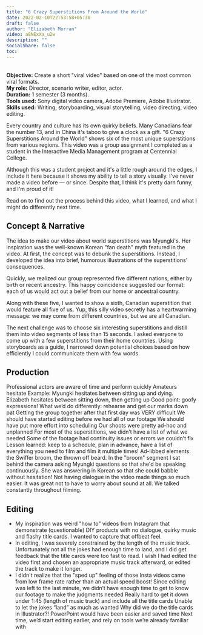```yaml
---
title: "6 Crazy Superstitions From Around the World"
date: 2022-02-10T22:53:58+05:30
draft: false
author: "Elizabeth Morran"
video: a8NExXa_u2w
description: ""
socialShare: false
toc: 
---
```

&nbsp;  
**Objective:** Create a short "viral video" based on one of the most common viral formats.  
**My role:** Director, scenario writer, editor, actor.  
**Duration:** 1 semester (3 months).  
**Tools used:** Sony digital video camera, Adobe Premiere, Adobe Illustrator.  
**Skills used:** Writing, storyboarding, visual storytelling, video directing, video editing.  

Every country and culture has its own quirky beliefs. Many Canadians fear the number 13, and in China it's taboo to give a clock as a gift. "6 Crazy Superstitions Around the World" shows six of the most unique superstitions from various regions. This video was a group assignment I completed as a student in the Interactive Media Management program at Centennial College.

Although this was a student project and it's a little rough around the edges, I include it here because it shows my ability to tell a story visually. I've never made a video before &mdash; or since. Despite that, I think it's pretty darn funny, and I'm proud of it!

Read on to find out the process behind this video, what I learned, and what I might do differently next time. 

## Concept & Narrative

The idea to make our video about world superstitions was Myungki's. Her inspiration was the well-known Korean "fan death" myth featured in the video. At first, the concept was to debunk the superstitions. Instead, I developed the idea into brief, humorous illustrations of the superstitions' consequences.

Quickly, we realized our group represented five different nations, either by birth or recent ancestry. <!---We had three international students (from Korea, Brazil and India) and two who were born into immigrant families in Canada (from Scotland and Jamaica).-->This happy coincidence suggested our format: each of us would act out a belief from our home or ancestral country.

Along with these five, I wanted to show a sixth, Canadian superstition that would feature all five of us. Yup, this silly video secretly has a heartwarming message: we may come from different countries, but we are all Canadian.

The next challenge was to choose six interesting superstitions and distill them into video segments of less than 15 seconds. I asked everyone to come up with a few superstitions from their home countries. Using storyboards as a guide, I narrowed down potential choices based on how efficiently I could communicate them with few words. 

<!---Raised in a Scottish-Canadian family, I grew up rolling my eyes at many weird and funny superstitions, but I knew which one I wanted to use: my grandma always scolded me that not even brand-new shoes can go on a table, or else you'll be "eating dirt." Almost immediately I was hit with the humorous image of coming home from buying shoes, only to go online and have my card declined while buying more shoes. 
Myungki, of course, already had her superstition in hand, and luckily it was an easy one to script.  -->

<!---Although Canada has its share of superstitions, it was difficult to find one that seemed to be uniquely Canadian. We settled on the "playoff beard" even though Americans seem to have adopted it too. This let us use the hilarious visual gag where all of us, even the girls, wore bushy fake beards to watch the hockey game.-->

## Production
Professional actors are aware of time and perform quickly
Amateurs hesitate
Example: Myungki hesitates between sitting up and dying. Elizabeth hesitates between sitting down, then getting up
Good point: goofy expressions!
What we’d do differently: rehearse and get our marks down pat
Getting the group together after that first day was VERY difficult
We should have started editing before we had all of our footage
We should have put more effort into scheduling
Our shoots were pretty ad-hoc and unplanned
For most of the superstitions, we didn’t have a list of what we needed
Some of the footage had continuity issues or errors we couldn’t fix
Lesson learned: keep to a schedule, plan in advance, have a list of everything you need to film and film it multiple times!
Ad-libbed elements: the Swiffer broom, the thrown off beard.
In the "broom" segment I sat behind the camera asking Myungki questions so that she'd be speaking continuously. She was answering in Korean so that she could babble without hesitation!
Not having dialogue in the video made things so much easier. It was great not to have to worry about sound at all. We talked constantly throughout filming.


## Editing
- My inspiration was weird "how to" videos from Instagram that demonstrate (questionable) DIY products with no dialogue, quirky music and flashy title cards. I wanted to capture that offbeat feel. 
- In editing, I was severely constrained by the length of the music track. Unfortunately not all the jokes had enough time to land, and I did get feedback that the title cards were too fast to read. I wish I had edited the video first and chosen an appropriate music track afterward, or edited the track to make it longer.
- I didn't realize that the "sped up" feeling of those Insta videos came from low frame rate rather than an actual speed boost!
Since editing was left to the last minute, we didn’t have enough time to get to know our footage to make the judgments needed
Really hard to get it down under 1:45 (length of music track) and include all the title cards
Unable to let the jokes “land” as much as wanted
Why did we do the title cards in Illustrator?! PowerPoint would have been easier and saved time
Next time, we’d start editing earlier, and rely on tools we’re already familiar with
